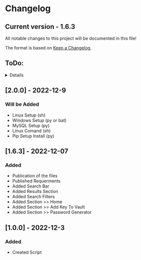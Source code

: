 # Changelog
## Current version - 1.6.3
All notable changes to this project will be documented in this file!

The format is based on [Keep a Changelog](https://keepachangelog.com/en/1.0.0/),

## ToDo:

<details>
 
## [5.0.0] - ?
<details>
 
### Will be Added
 - Executable File (.exe)
 - Improved search filter "Search By User"
</details>

## [4.0.0] - 2022-?
<details>
 
 ### Will be Added
 - Encription of the data
 - Visual Aspects
</details>

## [3.0.0] - 2022-?
<details>
 
### Will be Added
 - Home >> Pinned Apps
 - Home >> Last Searchs
 - Section Modify Site
</details>

</details>

## [2.0.0] - 2022-12-9
 
### Will be Added
 - Linux Setup (sh)
 - Windows Setup (py or bat)
 - MySQL Setup (py)
 - Linux Comand (sh)
 - Pip Setup Install (py)

## [1.6.3] - 2022-12-07
### Added
 - Publication of the files
 - Published Requerments
 - Added Search Bar
 - Added Results Section
 - Added Search Filters
 - Added Section >> Home
 - Added Section >> Add Key To Vault
 - Added Section >> Password Generator

## [1.0.0] - 2022-12-3
### Added
- Created Script

